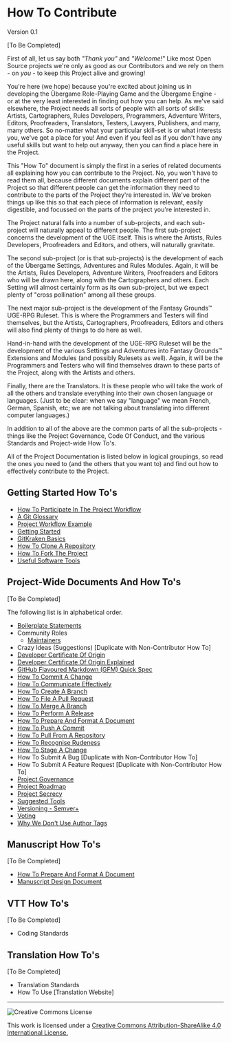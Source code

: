# How To Contribute

Version 0.1

[To Be Completed]

First of all, let us say both *"Thank you"* and *"Welcome!"* Like most Open Source projects we're only as good as our Contributors and we rely on them - on *you* - to keep this Project alive and growing!

You're here (we hope) because you're excited about joining us in developing the Übergame Role-Playing Game and the Übergame Engine - or at the very least interested in finding out how you can help. As we've said elsewhere, the Project needs all sorts of people with all sorts of skills: Artists, Cartographers, Rules Developers, Programmers, Adventure Writers, Editors, Proofreaders, Translators, Testers, Lawyers, Publishers, and many, many others. So no-matter what your particular skill-set is or what interests you, we've got a place for you! And even if you feel as if you don't have any useful skills but want to help out anyway, then you can find a place here in the Project.

This "How To" document is simply the first in a series of related documents all explaining how you can contribute to the Project. No, you won't have to read them all, because different documents explain different part of the Project so that different people can get the information they need to contribute to the parts of the Project they're interested in. We've broken things up like this so that each piece of information is relevant, easily digestible, and focussed on the parts of the project you're interested in.

The Project natural falls into a number of sub-projects, and each sub-project will naturally appeal to different people. The first sub-project concerns the development of the UGE itself. This is where the Artists, Rules Developers, Proofreaders and Editors, and others, will naturally gravitate.

The second sub-project (or is that sub-projects) is the development of each of the Übergame Settings, Adventures and Rules Modules. Again, it will be the Artists, Rules Developers, Adventure Writers, Proofreaders and Editors who will be drawn here, along with the Cartographers and others. Each Setting will almost certainly form as its own sub-project, but we expect plenty of "cross pollination" among all these groups.

The next major sub-project is the development of the Fantasy Grounds&trade; UGE-RPG Ruleset. This is where the Programmers and Testers will find themselves, but the Artists, Cartographers, Proofreaders, Editors and others will also find plenty of things to do here as well.

Hand-in-hand with the development of the UGE-RPG Ruleset will be the development of the various Settings and Adventures into Fantasy Grounds&trade; Extensions and Modules (and possibly Rulesets as well). Again, it will be the Programmers and Testers who will find themselves drawn to these parts of the Project, along with the Artists and others.

Finally, there are the Translators. It is these people who will take the work of all the others and translate everything into their own chosen language or languages. (Just to be clear: when we say "language" we mean French, German, Spanish, etc; we are not talking about translating into different computer languages.)

In addition to all of the above are the common parts of all the sub-projects - things like the Project Governance, Code Of Conduct, and the various Standards and Project-wide How To's.

All of the Project Documentation is listed below in logical groupings, so read the ones you need to (and the others that you want to) and find out how to effectively contribute to the Project.

## Getting Started How To's

- [How To Participate In The Project Workflow](https://github.com/UGE-RPG/UGE-RPG/blob/master/project_documentation/How_To_Participate_In_The_Project_Workflow.md)
- [A Git Glossary](https://github.com/UGE-RPG/UGE-RPG/blob/master/project_documentation/Git_Glossary.md)
- [Project Workflow Example](https://github.com/UGE-RPG/UGE-RPG/blob/master/project_documentation/Project_Workflow_Example.md)
- [Getting Started](https://github.com/UGE-RPG/UGE-RPG/blob/master/project_documentation/Getting_Started.md)
- [GitKraken Basics](https://github.com/UGE-RPG/UGE-RPG/blob/master/project_documentation/GitKraken_Basics.md)
- [How To Clone A Repository](https://github.com/UGE-RPG/UGE-RPG/blob/master/project_documentation/How_To_Clone_A_Repository.md)
- [How To Fork The Project](https://github.com/UGE-RPG/UGE-RPG/blob/master/project_documentation/How_To_Fork_The_Project.md)
- [Useful Software Tools](https://github.com/UGE-RPG/UGE-RPG/blob/master/project_documentation/Tools.md)

## Project-Wide Documents And How To's

[To Be Completed]

The following list is in alphabetical order.

- [Boilerplate Statements](https://github.com/UGE-RPG/UGE-RPG/blob/master/project_documentation/Boilerplate_Statements.md)
- Community Roles
  - [Maintainers](https://github.com/UGE-RPG/UGE-RPG/blob/master/project_documentation/Maintainers.md)
- Crazy Ideas (Suggestions) [Duplicate with Non-Contributor How To]
- [Developer Certificate Of Origin](https://github.com/UGE-RPG/UGE-RPG/blob/master/project_documentation/DCO.md)
- [Developer Certificate Of Origin Explained](https://github.com/UGE-RPG/UGE-RPG/blob/master/project_documentation/DCO_Explained.md)
- [GitHub Flavoured Markdown (GFM) Quick Spec](https://github.com/UGE-RPG/UGE-RPG/blob/master/project_documentation/GFM_Quick_Spec.md)
- [How To Commit A Change](https://github.com/UGE-RPG/UGE-RPG/blob/master/project_documentation/How_To_Commit_A_Change.md)
- [How To Communicate Effectively](https://github.com/UGE-RPG/UGE-RPG/blob/master/project_documentation/How_To_Communicate_Effectively.md)
- [How To Create A Branch](https://github.com/UGE-RPG/UGE-RPG/blob/master/project_documentation/How_To_Create_A_Branch.md)
- [How To File A Pull Request](https://github.com/UGE-RPG/UGE-RPG/blob/master/project_documentation/How_To_File_A_Pull_Request.md)
- [How To Merge A Branch](https://github.com/UGE-RPG/UGE-RPG/blob/master/project_documentation/How_To_Merge_A_Branch.md)
- [How To Perform A Release](https://github.com/UGE-RPG/UGE-RPG/blob/master/project_documentation/How_To_Perform_A_Release.md)
- [How To Prepare And Format A Document](https://github.com/UGE-RPG/UGE-RPG/blob/master/project_documentation/How_To_Format_Documents.md)
- [How To Push A Commit](https://github.com/UGE-RPG/UGE-RPG/blob/master/project_documentation/How_To_Push_A_Commit.md)
- [How To Pull From A Repository](https://github.com/UGE-RPG/UGE-RPG/blob/master/project_documentation/How_To_Pull_From_A_Repository.md)
- [How To Recognise Rudeness](https://github.com/UGE-RPG/UGE-RPG/blob/master/project_documentation/How_To_Recognise_Rudeness.md)
- [How To Stage A Change](https://github.com/UGE-RPG/UGE-RPG/blob/master/project_documentation/How_To_Stage_A_Change.md)
- How To Submit A Bug [Duplicate with Non-Contributor How To]
- How To Submit A Feature Request [Duplicate with Non-Contributor How To]
- [Project Governance](https://github.com/UGE-RPG/UGE-RPG/blob/master/project_documentation/Project_Governance.md)
- [Project Roadmap](https://github.com/UGE-RPG/UGE-RPG/blob/master/project_documentation/Project_Roadmap.md)
- [Project Secrecy](https://github.com/UGE-RPG/UGE-RPG/blob/master/project_documentation/Secrecy.md)
- [Suggested Tools](https://github.com/UGE-RPG/UGE-RPG/blob/master/project_documentation/Tools.md)
- [Versioning - Semver+](https://github.com/UGE-RPG/UGE-RPG/blob/master/project_documentation/Semantic_Versioning_Plus.md)
- [Voting](https://github.com/UGE-RPG/UGE-RPG/blob/master/project_documentation/Voting.md)
- [Why We Don't Use Author Tags](https://github.com/UGE-RPG/UGE-RPG/blob/master/project_documentation/Author_Tags.md)

## Manuscript How To's

[To Be Completed]

- [How To Prepare And Format A Document](https://github.com/UGE-RPG/UGE-RPG/blob/master/project_documentation/How_To_Format_Documents.md)
- [Manuscript Design Document](https://github.com/UGE-RPG/UGE-RPG/blob/master/project_documentation/Manuscript_Designe_Document.md)
## VTT How To's

[To Be Completed]

- Coding Standards

## Translation How To's

[To Be Completed]

- Translation Standards
- How To Use [Translation Website]

---

![Creative Commons License](https://i.creativecommons.org/l/by-sa/4.0/88x31.png "Creative Commons License")

This work is licensed under a [Creative Commons Attribution-ShareAlike 4.0 International License.](https://creativecommons.org/licenses/by-sa/4.0/)
